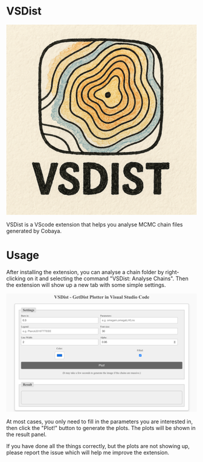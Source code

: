 # VSDist

![icon](./images/icon.png)

VSDist is a VScode extension that helps you analyse MCMC chain files generated by Cobaya.

# Usage

After installing the extension, you can analyse a chain folder by right-clicking on it and selecting the command "VSDist: Analyse Chains". Then the extension will show up a new tab with some simple settings.

![preview](./images/preview.png)

At most cases, you only need to fill in the parameters you are interested in, then click the "Plot!" button to generate the plots. The plots will be shown in the result panel.

If you have done all the things correctly, but the plots are not showing up, please report the issue which will help me improve the extension.